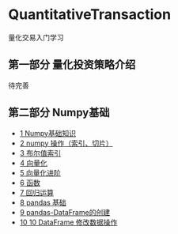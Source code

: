 # QuantitativeTransaction
量化交易入门学习

## 第一部分 量化投资策略介绍
待完善

## 第二部分 Numpy基础
- [1 Numpy基础知识](https://github.com/myplanB/QuantitativeTransaction/blob/master/1%20Numpy%E5%9F%BA%E7%A1%80%E7%9F%A5%E8%AF%86.ipynb)
- [2 numpy 操作（索引、切片）](https://github.com/myplanB/QuantitativeTransaction/blob/master/2%20numpy%20%E6%93%8D%E4%BD%9C%EF%BC%88%E7%B4%A2%E5%BC%95%E3%80%81%E5%88%87%E7%89%87%EF%BC%89.ipynb)
- [3 布尔值索引](https://github.com/myplanB/QuantitativeTransaction/blob/master/2%20numpy%20%E6%93%8D%E4%BD%9C%EF%BC%88%E7%B4%A2%E5%BC%95%E3%80%81%E5%88%87%E7%89%87%EF%BC%89.ipynb)
- [4 向量化](https://github.com/myplanB/QuantitativeTransaction/blob/master/4%20%E5%90%91%E9%87%8F%E5%8C%96.ipynb)
- [5 向量化进阶](https://github.com/myplanB/QuantitativeTransaction/blob/master/5%20%E5%90%91%E9%87%8F%E5%8C%96%E8%BF%9B%E9%98%B6.ipynb)
- [6 函数](https://github.com/myplanB/QuantitativeTransaction/blob/master/6%20%E5%87%BD%E6%95%B0.ipynb)
- [7 回归运算](https://github.com/myplanB/QuantitativeTransaction/blob/master/7%20%E5%9B%9E%E5%BD%92%E8%BF%90%E7%AE%97.ipynb)
- [8 pandas 基础](https://github.com/myplanB/QuantitativeTransaction/blob/master/8%20pandas%20-%20%20series%E4%BB%8B%E7%BB%8D.ipynb)
- [9 pandas-DataFrame的创建](https://github.com/myplanB/QuantitativeTransaction/blob/master/9%20pandas-DataFrame%E7%9A%84%E5%88%9B%E5%BB%BA.ipynb)
- [10 10 DataFrame 修改数据操作](https://github.com/myplanB/QuantitativeTransaction/blob/master/10%20DataFrame%20%20%E4%BF%AE%E6%94%B9%E6%95%B0%E6%8D%AE%E6%93%8D%E4%BD%9C.ipynb)
